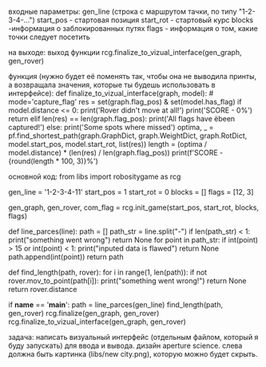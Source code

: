 входные параметры:
gen_line  (строка с маршрутом тачки, по типу "1-2-3-4-...")
start_pos - стартовая позиция
start_rot - стартовый курс
blocks -информация о заблокированных путях
flags - информация о том, какие точки следует посетить

на выходе: 
выход функции rcg.finalize_to_vizual_interface(gen_graph, gen_rover)


функция (нужно будет её поменять так, чтобы она не выводила принты, а возвращала значения, которые ты будешь использовать в интерфейсе):
def finalize_to_vizual_interface(graph, model): # mode='capture_flag'
    res = set(graph.flag_pos) & set(model.has_flag)
    if model.distance <= 0:
        print('Rover didn\'t move at all!')
        print('SCORE - 0%')
        return
    elif len(res) == len(graph.flag_pos):
        print('All flags have ёbeen captured!')
    else:
        print('Some spots where missed')
    optima, _ = pf.find_shortest_path(graph.GraphDict, graph.WeightDict, graph.RotDict, model.start_pos, model.start_rot, list(res))
    length = (optima / model.distance) * (len(res) / len(graph.flag_pos))
    print(f'SCORE - {round(length * 100, 3)}%')

основной код:
from libs import robositygame as rcg

gen_line = '1-2-3-4-11'
start_pos = 1
start_rot = 0
blocks = []
flags = [12, 3]

gen_graph, gen_rover, com_flag = rcg.init_game(start_pos, start_rot, blocks, flags)

def line_parces(line):
    path = []
    path_str = line.split("-")
    if len(path_str) < 1:
        print("something went wrong")
        return None
    for point in path_str:
        if int(point) > 15 or int(point) < 1:
            print("inputed data is flawed")
            return None
        path.append(int(point))
    return path

def find_length(path, rover):
    for i in range(1, len(path)):
        if not rover.mov_to_point(path[i]):
            print("something went wrong!")
            return None
    return rover.distance

if __name__ == '__main__':
    path = line_parces(gen_line)
    find_length(path, gen_rover)
    rcg.finalize(gen_graph, gen_rover)
    rcg.finalize_to_vizual_interface(gen_graph, gen_rover)

задача: написать визуальный интерфейс (отдельным файлом, который я буду запускать) для ввода и вывода. дизайн aperture science. слева должна быть картинка (libs/new city.png), которую можно будет скрыть. 